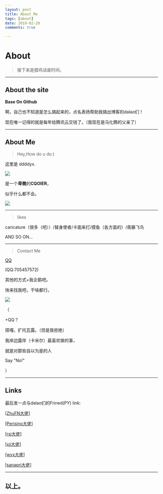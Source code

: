 ```yaml
---
layout: post
title: About Me
tags: [about]
date: 2019-02-20
comments: true

---
```


# About

> 接下来是腊鸡话废时间。

------



## About the site

**Base On Github**

啊，自己也不知道是怎么搞起来的，点名表扬帮助我搞出博客的dalao们！

现在唯一记得的就是每年给腾讯云交钱了。（我现在是马化腾的父亲了）

------



## About Me

> Hey,How do u do:)

这里是 ddddyx.

![](https://i.loli.net/2019/02/20/5c6d45fba4d65.jpg)



是一个**卑微**的**CQOIER**，

似乎什么都不会。

![](https://i.loli.net/2019/02/20/5c6d4aeb260ee.jpg)

------



> likes

caricature（很多（吧））/替身使者/卡面来打/摸鱼（各方面的）/斋藤飞鸟

AND SO ON...

------



> Contact Me

[QQ](http://wpa.qq.com/msgrd?v=3&uin=705457572&site=qq&menu=yes)

(QQ:705457572)

其他的方式+我企鹅吧。

快来找我吧，干啥都行。

![](https://i.loli.net/2019/02/20/5c6d4626c23d5.png)

（

+QQ？

搭嘎，扩托瓦露。（但是我拒绝）

我岸边露伴（卡米尔）最喜欢做的事，

就是对那些自以为是的人

Say "No!"

）

------

## Links

最后发一点与dalao们的Frined(PY) link:

[[ZhuFN大佬]](https://buringstraw.win/)  

[[Perisino大佬]](https://www.cnblogs.com/perisino/)  

[[rsj大佬]](https://www.cnblogs.com/ddddeacde/)  

[[xjj大佬]](https://epworth.coding.me/)  

[[wyx大佬]](https://wuyanxi.top/)  

[[sanapri大佬]](http://sanapri.cn/)

------

## 以上。
